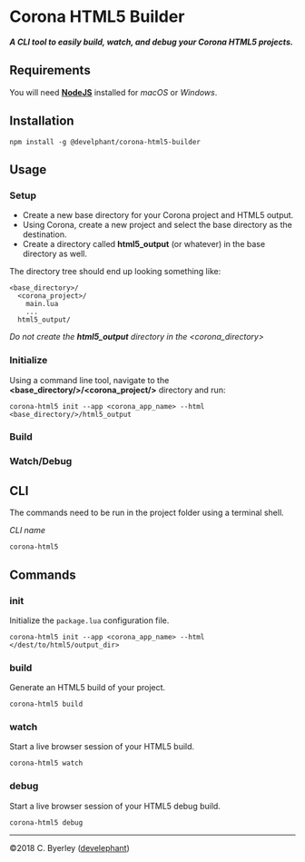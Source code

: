 # Corona HTML5 Builder

___A CLI tool to easily build, watch, and debug your Corona HTML5 projects.___

## Requirements

You will need __[NodeJS](https://nodejs.org/en/download/)__ installed for _macOS_ or _Windows_.

## Installation

```
npm install -g @develphant/corona-html5-builder
```

## Usage

### Setup

 - Create a new base directory for your Corona project and HTML5 output.
 - Using Corona, create a new project and select the base directory as the destination.
 - Create a directory called __html5_output__ (or whatever) in the base directory as well.

The directory tree should end up looking something like:

```
<base_directory>/
  <corona_project>/
    main.lua
    ...
  html5_output/
```

_Do not create the __html5_output__ directory in the <corona_directory>_

### Initialize

Using a command line tool, navigate to the __<base_directory/>/<corona_project/>__ directory and run:

```
corona-html5 init --app <corona_app_name> --html <base_directory/>/html5_output
```

### Build

### Watch/Debug

## CLI

The commands need to be run in the project folder using a terminal shell.

_CLI name_

```
corona-html5
```

## Commands

### init

Initialize the `package.lua` configuration file.

```
corona-html5 init --app <corona_app_name> --html </dest/to/html5/output_dir>
```

### build

Generate an HTML5 build of your project.

```
corona-html5 build
```

### watch

Start a live browser session of your HTML5 build.

```
corona-html5 watch
```

### debug

Start a live browser session of your HTML5 debug build.

```
corona-html5 debug
```
___

&copy;2018 C. Byerley ([develephant](https://develephant.com))